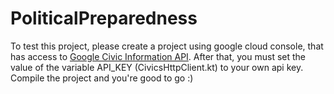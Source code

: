 # PoliticalPreparedness

To test this project, please create a project using google cloud console, that has access to [Google Civic Information API](https://developers.google.com/civic-information?hl=pt-br). After that, you must set the value of the variable API_KEY (CivicsHttpClient.kt) to your own api key.
Compile the project and you're good to go :)
